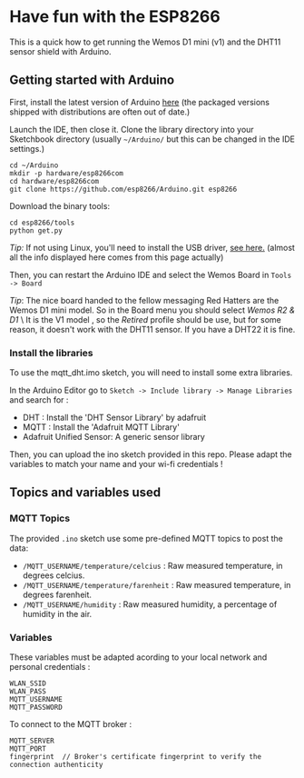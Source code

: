 # Have fun with the ESP8266

This is a quick how to get running the Wemos D1 mini (v1) and the DHT11 sensor shield with Arduino.

## Getting started with Arduino

First, install the latest version of Arduino [here](https://www.arduino.cc/en/Main/Software) (the packaged versions shipped with distributions are often out of date.)

Launch the IDE, then close it.
Clone the library directory into your Sketchbook directory (usually `~/Arduino/` but this can be changed in the IDE settings.)
```
cd ~/Arduino
mkdir -p hardware/esp8266com
cd hardware/esp8266com
git clone https://github.com/esp8266/Arduino.git esp8266
```

Download the binary tools:
```
cd esp8266/tools
python get.py
```

*Tip:* If not using Linux, you'll need to install the USB driver, [see here.](https://www.wemos.cc/tutorial/get-started-arduino.html) (almost all the info displayed here comes from this page actually)

Then, you can restart the Arduino IDE and select the Wemos Board in `Tools -> Board`

*Tip*: The nice board handed to the fellow messaging Red Hatters are the Wemos D1 mini model. So in the Board menu you should select *Wemos R2 & D1* \\
It is the V1 model , so the *Retired* profile should be use, but for some reason, it doesn't work with the DHT11 sensor. If you have a DHT22 it is fine.


### Install the libraries
To use the mqtt_dht.imo sketch, you will need to install some extra libraries.

In the Arduino Editor go to `Sketch -> Include library -> Manage Libraries` and search for :
 - DHT : Install the 'DHT Sensor Library' by adafruit
 - MQTT : Install the 'Adafruit MQTT Library'
 - Adafruit Unified Sensor: A generic sensor library

 Then, you can upload the ino sketch provided in this repo.
 Please adapt the variables to match your name and your wi-fi credentials !

## Topics and variables used

### MQTT Topics
The provided `.ino` sketch use some pre-defined MQTT topics to post the data:
- `/MQTT_USERNAME/temperature/celcius` : Raw measured temperature, in degrees celcius.
- `/MQTT_USERNAME/temperature/farenheit` : Raw measured temperature, in degrees farenheit.
- `/MQTT_USERNAME/humidity` : Raw measured humidity, a percentage of humidity in the air.

### Variables

These variables must be adapted acording to your local network and personal credentials :
```
WLAN_SSID
WLAN_PASS
MQTT_USERNAME
MQTT_PASSWORD
```

To connect to the MQTT broker :
```
MQTT_SERVER
MQTT_PORT
fingerprint  // Broker's certificate fingerprint to verify the connection authenticity
```
